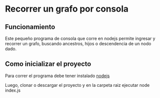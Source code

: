 # Recorrer un grafo por consola

## Funcionamiento
Este pequeño programa de consola que corre en nodejs permite ingresar y recorrer un grafo, buscando ancestros, hijos o descendencia de un nodo dado.


## Como inicializar el proyecto

Para correr el programa debe tener instalado [nodejs](https://nodejs.org/en/)

Luego, clonar o descargar el proyecto y en la carpeta raiz ejecutar node index.js

